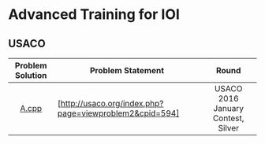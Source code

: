 # Advanced Training for IOI
## USACO

| Problem Solution                                          | Problem Statement                              | Round               
|:---------------------------------------------------------:|------------------------------------------------|:-------------------:|
| [A.cpp](Code%20Jam/2021/Qualification%20Round/A.cpp?ts=4) | [http://usaco.org/index.php?page=viewproblem2&cpid=594] | USACO 2016 January Contest, Silver | 2021 |
